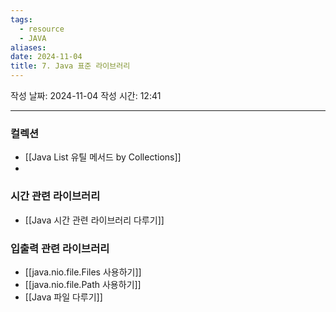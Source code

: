 ```yaml
---
tags:
  - resource
  - JAVA
aliases: 
date: 2024-11-04
title: 7. Java 표준 라이브러리
---
```


작성 날짜: 2024-11-04
작성 시간: 12:41

---

### 컬렉션

- [[Java List 유틸 메서드 by Collections]]
- 

### 시간 관련 라이브러리

- [[Java 시간 관련 라이브러리 다루기]]



### 입출력 관련 라이브러리

- [[java.nio.file.Files 사용하기]]
- [[java.nio.file.Path 사용하기]]
- [[Java 파일 다루기]]